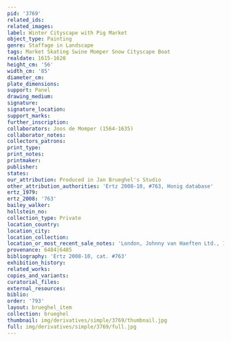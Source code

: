```yaml
---
pid: '3769'
related_ids: 
related_images: 
label: Winter Cityscape with Pig Market
object_type: Painting
genre: Staffage in Landscape
tags: Market Skating Swine Momper Snow Cityscape Boat
realdate: 1615-1620
height_cm: '56'
width_cm: '85'
diameter_cm: 
plate_dimensions: 
support: Panel
drawing_medium: 
signature: 
signature_location: 
support_marks: 
further_inscription: 
collaborators: Joos de Momper (1564-1635)
collaborator_notes: 
collectors_patrons: 
print_type: 
print_notes: 
printmaker: 
publisher: 
states: 
our_attribution: Produced in Jan Brueghel's Studio
other_attribution_authorities: 'Ertz 2008-10, #763, Honig database'
ertz_1979: 
ertz_2008: '763'
bailey_walker: 
hollstein_no: 
collection_type: Private
location_country: 
location_city: 
location_collection: 
location_or_most_recent_sale_notes: 'London, Johnny van Haeften Ltd., 1992/1993, #23'
provenance: 6484|6485
bibliography: 'Ertz 2008-10, cat. #763'
exhibition_history: 
related_works: 
copies_and_variants: 
curatorial_files: 
external_resources: 
biblio: 
order: '793'
layout: brueghel_item
collection: brueghel
thumbnail: img/derivatives/simple/3769/thumbnail.jpg
full: img/derivatives/simple/3769/full.jpg
---
```

